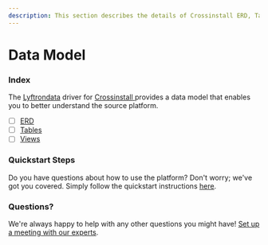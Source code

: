 ```yaml
---
description: This section describes the details of Crossinstall ERD, Tables, and Views.
---
```


# Data Model

### Index

The  [Lyftrondata](https://www.lyftrondata.com/) driver for [Crossinstall](https://www.lyftrondata.com/integration/crossinstall/)[ ](https://www.lyftrondata.com/integration/crossinstall/)provides a data model that enables you to better understand the source platform.

* [ ] [ERD](../../../marketing-analytics/crossinstall/data-model/erd.md)
* [ ] [Tables](../../../marketing-analytics/crossinstall/data-model/tables.md)
* [ ] [Views](../../../marketing-analytics/crossinstall/data-model/views.md)

### Quickstart Steps

Do you have questions about how to use the platform? Don't worry; we've got you covered. Simply follow the quickstart instructions [here](../../../../quickstart-steps.md).

### Questions? <a href="#questions" id="questions"></a>

We're always happy to help with any other questions you might have! [Set up a meeting with our experts](https://www.lyftrondata.com/book-a-meeting/).

